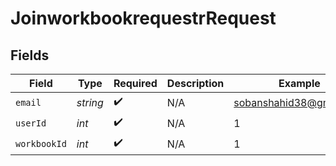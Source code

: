 # JoinworkbookrequestrRequest


## Fields

| Field                   | Type                    | Required                | Description             | Example                 |
| ----------------------- | ----------------------- | ----------------------- | ----------------------- | ----------------------- |
| `email`                 | *string*                | :heavy_check_mark:      | N/A                     | sobanshahid38@gmail.com |
| `userId`                | *int*                   | :heavy_check_mark:      | N/A                     | 1                       |
| `workbookId`            | *int*                   | :heavy_check_mark:      | N/A                     | 1                       |